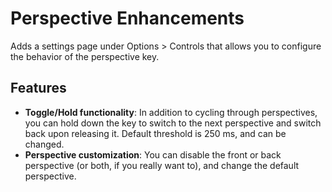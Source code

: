 # Perspective Enhancements

Adds a settings page under Options > Controls that allows you to configure the behavior of the perspective key.

## Features
- **Toggle/Hold functionality**: In addition to cycling through perspectives, you can hold down the key to switch to the next perspective and switch back upon releasing it. Default threshold is 250 ms, and can be changed.
- **Perspective customization**: You can disable the front or back perspective (or both, if you really want to), and change the default perspective.

